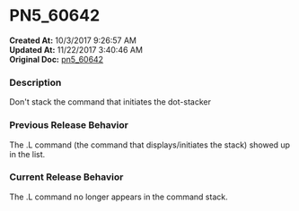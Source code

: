 # PN5_60642

**Created At:** 10/3/2017 9:26:57 AM  
**Updated At:** 11/22/2017 3:40:46 AM  
**Original Doc:** [pn5_60642](https://docs.jbase.com/36526-5-6-2-release-notes/pn5_60642)  


### Description

Don't stack the command that initiates the dot-stacker



### Previous Release Behavior

The .L command (the command that displays/initiates the stack) showed up in the list.



### Current Release Behavior

The .L command no longer appears in the command stack.
